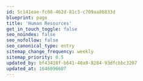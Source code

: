 ```yaml
---
id: 5c141eae-fc08-462d-81c3-c709aa86833d
blueprint: page
title: 'Human Resources'
get_in_touch_toggle: false
seo_noindex: false
seo_nofollow: false
seo_canonical_type: entry
sitemap_change_frequency: weekly
sitemap_priority: 0.5
updated_by: bf43418f-b641-40a9-8284-93dfcbbc3207
updated_at: 1646096607
---
```

